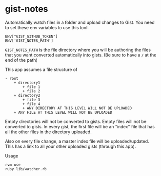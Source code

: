 # gist-notes

Automatically watch files in a folder and upload changes to Gist. You need to set these env variables to use this tool.

```
ENV["GIST_GITHUB_TOKEN"]
ENV['GIST_NOTES_PATH']
```

`GIST_NOTES_PATH` is the file directory where you will be authoring the files that you want converted automatically into gists. (Be sure to have a `/` at the end of the path)

This app assumes a file structure of

```
- root
    + directory1
        + file 1
        + file 2
    + directory2
        + file 3
        + file 4
        + ANY DIRECTORY AT THIS LEVEL WILL NOT BE UPLOADED
    + ANY FILE AT THIS LEVEL WILL NOT BE UPLOADED 
```

Empty directories will not be converted to gists. Empty files will not be converted to gists. In every gist, the first file will be an "index" file that has all the other files in the directory uploaded.

Also on every file change, a master index file will be uploaded/updated. This has a link to all your other uploaded gists (through this app).

Usage

```
rvm use
ruby lib/watcher.rb
```